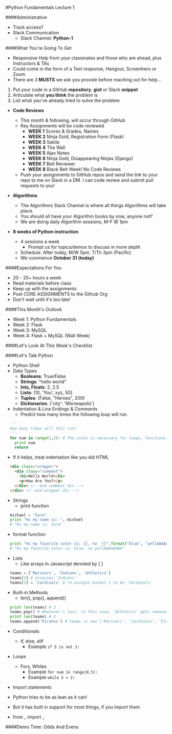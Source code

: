 #Python Fundamentals Lecture 1

####Administrative
- Track access?
- Slack Communication
  - Slack Channel: **Python-1**

####What You're Going To Get
- Responsive Help from your classmates and those who are ahead, plus Instructors & TAs
- Could come in the form of a Text response, Hangout, Screenhero or Zoom
- There are 3 **MUSTS** we ask you provide before reaching out for help...
 1. Put your code in a GitHub **repository**, **gist** or Slack **snippet**
 2. Articulate what **you think** the problem is
 3. List what you’ve already tried to solve the problem

- **Code Reviews**
  - This month & following, will occur through GitHub
  - Key Assignments will be code reviewed
    - **WEEK 1** Scores & Grades, Names
    - **WEEK 2** Ninja Gold, Registration Form (Flask)
    - **WEEK 3** Sakila
    - **WEEK 4** The Wall
    - **WEEK 5** Ajax Notes
    - **WEEK 6** Ninja Gold, Disappearing Ninjas (Django)
    - **WEEK 7** Belt Reviewer
    - **WEEK 8** Black Belt Week! No Code Reviews
  - Push your assignments to GitHub repos and send the link to your repo to me on Slack in a DM.  I can code review and submit pull requests to you!

- **Algorithms**
  - The Algorithms Slack Channel is where all things Algorithms will take place.  
  - You should all have your Algorithm books by now, anyone not?
  - We are doing daily Algorithm sessions, M-F @ 1pm
- **8 weeks of Python instruction**
  - 4 sessions a week
    - Prompt us for topics/demos to discuss in more depth
  - Schedule: After today, M/W 5pm, T/Th 3pm (Pacific)
  - We commence **October 31 (today)**

####Expectations For You
- 20 - 25+ hours a week
- Read materials before class
- Keep up with the assignments
- Post CORE ASSIGNMENTS to the Github Org
- Don't wait until it's too late!

####This Month's Outlook
- Week 1: Python Fundamentals
- Week 2: Flask
- Week 3: MySQL
- Week 4: Flask + MySQL (Wall Week)

####Let's Look At This Week's Checklist

####Let's Talk Python
- Python Shell
- Data Types
  - <b>Booleans</b>:  True/False
  - <b>Strings</b>: "hello world"
  - <b>Ints, Floats</b>: 2, 2.5
  - <b>Lists</b>: [10, 'You', xyz, 50]
  - <b>Tuples</b>:  (False, "Heroes", 200)
  - <b>Dictionaries</b>:  {'city': 'Minneapolis'}
- Indentation & Line Endings & Comments
  - Predict how many times the following loop will run.
```python
  '''
  How many times will this run?
  '''
  for num in range(1,5): # The colon is necessary for loops, functions, conditionals
    print num
    return
```
  - If it helps, treat indentation like you did HTML
```html
  <div class="wrapper">
    <div class="comment">
      <h1>Hello World</h1>
      <p>How Are You?</p>
    </div> <!--end comment div -->
  </div> <!--end wrapper div -->
```
- Strings
  - print function
```python
  michael = "Sara"
  print "Hi my name is: ", michael
  # "Hi my name is: Sara"
```
  - format function
```python
  print "Hi my favorite color is: {}, no  {}".format("blue", "yellAAAAAHHH")
  # "Hi my favorite color is: blue, no yellAAAAAHHH"
```
- Lists
  - Like arrays in Javascript denoted by [ ]
```python
  teams = ['Mariners', 'Indians', 'Athletics']
  teams[1] # accesses 'Indians'
  teams[1] = 'Cardinals' # re-assigns bucket 1 to be 'Cardinals'
```
  - Built-in Methods
    - len(), pop(), append()
```python
  print len(teams) # 3
  teams.pop() # Whatever's last, in this case, 'Athletics' gets removed!
  print len(teams) # 2
  teams.append('Pirates') # teams is now ['Mariners', 'Cardinals', 'Pirates']
```
- Conditionals
  - if, else, elif
    - Example ```if 5 is not 1:```

- Loops
  - Fors, Whiles
    - Example ```for num in range(0,5):```
    - Example ```while 5 > 2:```

- Import statements
 - Python tries to be as lean as it can!
 - But it has built in support for most things, if you import them
 - from _ import _	 

####Demo Time: Odds And Evens

